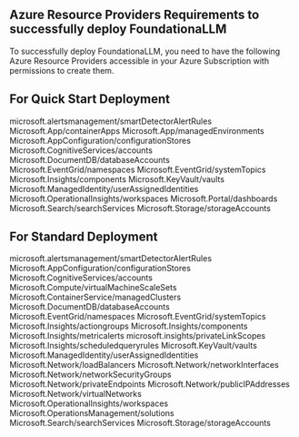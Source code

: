 ## Azure Resource Providers Requirements to successfully deploy FoundationaLLM
To successfully deploy FoundationaLLM, you need to have the following Azure Resource Providers accessible in your Azure Subscription with permissions to create them.

## For Quick Start Deployment
microsoft.alertsmanagement/smartDetectorAlertRules
Microsoft.App/containerApps
Microsoft.App/managedEnvironments
Microsoft.AppConfiguration/configurationStores
Microsoft.CognitiveServices/accounts
Microsoft.DocumentDB/databaseAccounts
Microsoft.EventGrid/namespaces
Microsoft.EventGrid/systemTopics
Microsoft.Insights/components
Microsoft.KeyVault/vaults
Microsoft.ManagedIdentity/userAssignedIdentities
Microsoft.OperationalInsights/workspaces
Microsoft.Portal/dashboards
Microsoft.Search/searchServices
Microsoft.Storage/storageAccounts

## For Standard Deployment
microsoft.alertsmanagement/smartDetectorAlertRules
Microsoft.AppConfiguration/configurationStores
Microsoft.CognitiveServices/accounts
Microsoft.Compute/virtualMachineScaleSets
Microsoft.ContainerService/managedClusters
Microsoft.DocumentDB/databaseAccounts
Microsoft.EventGrid/namespaces
Microsoft.EventGrid/systemTopics
Microsoft.Insights/actiongroups
Microsoft.Insights/components
Microsoft.Insights/metricalerts
microsoft.insights/privateLinkScopes
Microsoft.Insights/scheduledqueryrules
Microsoft.KeyVault/vaults
Microsoft.ManagedIdentity/userAssignedIdentities
Microsoft.Network/loadBalancers
Microsoft.Network/networkInterfaces
Microsoft.Network/networkSecurityGroups
Microsoft.Network/privateEndpoints
Microsoft.Network/publicIPAddresses
Microsoft.Network/virtualNetworks
Microsoft.OperationalInsights/workspaces
Microsoft.OperationsManagement/solutions
Microsoft.Search/searchServices
Microsoft.Storage/storageAccounts

